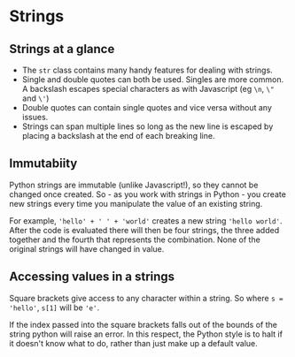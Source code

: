 # Strings

## Strings at a glance
- The `str` class contains many handy features for dealing with strings.
- Single and double quotes can both be used. Singles are more common. A backslash escapes special characters as with Javascript (eg `\n`, `\"` and `\'`)
- Double quotes can contain single quotes and vice versa without any issues.
- Strings can span multiple lines so long as the new line is escaped by placing a backslash at the end of each breaking line.

## Immutabiity
Python strings are immutable (unlike Javascript!), so they cannot be changed once created. So - as you work with strings in Python - you create new strings every time you manipulate the value of an existing string.

For example, `'hello' + ' ' + 'world'` creates a new string `'hello world'`. After the code is evaluated there will then be four strings, the three added together and the fourth that represents the combination. None of the original strings will have changed in value.

## Accessing values in a strings
Square brackets give access to any character within a string. So where `s = 'hello'`, `s[1]` will be `'e'`.

If the index passed into the square brackets falls out of the bounds of the string python will raise an error. In this respect, the Python style is to halt if it doesn't know what to do, rather than just make up a default value. 
